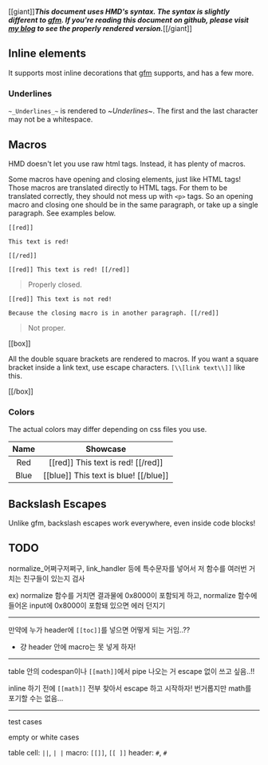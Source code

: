 [[giant]]***This document uses HMD's syntax. The syntax is slightly different to [gfm](https://github.github.com/gfm). If you're reading this document on github, please visit [my blog](https://somewhere) to see the properly rendered version.***[[/giant]]

## Inline elements

It supports most inline decorations that [gfm](https://github.github.com/gfm) supports, and has a few more.

### Underlines

`~_Underlines_~` is rendered to ~_Underlines_~. The first and the last character may not be a whitespace.

## Macros

HMD doesn't let you use raw html tags. Instead, it has plenty of macros.

Some macros have opening and closing elements, just like HTML tags! Those macros are translated directly to HTML tags. For them to be translated correctly, they should not mess up with `<p>` tags. So an opening macro and closing one should be in the same paragraph, or take up a single paragraph. See examples below.

```
[[red]]

This text is red!

[[/red]]

[[red]] This text is red! [[/red]]
```

> Properly closed.

```
[[red]] This text is not red!

Because the closing macro is in another paragraph. [[/red]]
```

> Not proper.

[[box]]

All the double square brackets are rendered to macros. If you want a square bracket inside a link text, use escape characters. `[\\[link text\\]]` like this.

[[/box]]

### Colors

The actual colors may differ depending on css files you use.

| Name |                      Showcase                      |
|:----:|:--------------------------------------------------:|
| Red  | [[red]] This text is red! [[/red]]                 |
| Blue | [[blue]] This text is blue! [[/blue]]              |

## Backslash Escapes

Unlike gfm, backslash escapes work everywhere, even inside code blocks!

## TODO

normalize_어쩌구저쩌구, link_handler 등에 특수문자를 넣어서 저 함수를 여러번 거치는 친구들이 있는지 검사

ex) normalize 함수를 거치면 결과물에 0x8000이 포함되게 하고, normalize 함수에 들어온 input에 0x8000이 포함돼 있으면 에러 던지기

---

만약에 누가 header에 `[[toc]]`를 넣으면 어떻게 되는 거임..??
- 걍 header 안에 macro는 못 넣게 하자!

---

table 안의 codespan이나 `[[math]]`에서 pipe 나오는 거 escape 없이 쓰고 싶음..!!

inline 하기 전에 `[[math]]` 전부 찾아서 escape 하고 시작하자! 번거롭지만 math를 포기할 수는 없음...

---

test cases

empty or white cases

table cell: `||`, `| |`
macro: `[[]]`, `[[ ]]`
header: `#`, `# `
